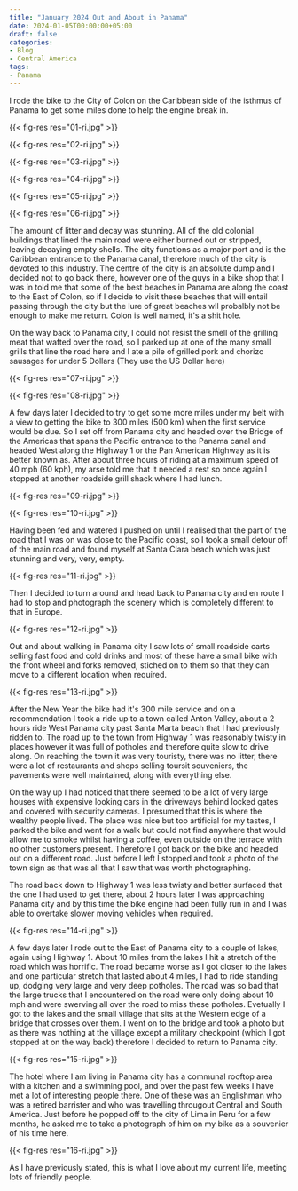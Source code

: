 ```yaml
---
title: "January 2024 Out and About in Panama"
date: 2024-01-05T00:00:00+05:00
draft: false
categories:
- Blog
- Central America
tags:
- Panama
---
```


I rode the bike to the City of Colon on the Caribbean side of the isthmus of Panama to get some miles done to help the engine break in.

{{< fig-res res="01-ri.jpg" >}}

<!--more-->

{{< fig-res res="02-ri.jpg" >}}

{{< fig-res res="03-ri.jpg" >}}

{{< fig-res res="04-ri.jpg" >}}

{{< fig-res res="05-ri.jpg" >}}

{{< fig-res res="06-ri.jpg" >}}

The amount of litter and decay was stunning. All of the old colonial buildings that lined the main road were either burned out or stripped, leaving decaying empty shells. The city functions as a major port and is the Caribbean entrance to the Panama canal, therefore much of the city is devoted to this industry. The centre of the city is an absolute dump and I decided not to go back there, however one of the guys in a bike shop that I was in told me that some of the best beaches in Panama are along the coast to the East of Colon, so if I decide to visit these beaches that will entail passing through the city but the lure of great beaches wll probalbly not be enough to make me return. Colon is well named, it's a shit hole.

On the way back to Panama city, I could not resist the smell of the grilling meat that wafted over the road, so I parked up at one of the many small grills that line the road here and I ate a pile of grilled pork and chorizo sausages for under 5 Dollars (They use the US Dollar here)

{{< fig-res res="07-ri.jpg" >}}

{{< fig-res res="08-ri.jpg" >}}

A few days later I decided to try to get some more miles under my belt with a view to getting the bike to 300 miles (500 km) when the first service would be due. So I set off from Panama city and headed over the Bridge of the Americas that spans the Pacific entrance to the Panama canal and headed West along the Highway 1 or the Pan American Highway as it is better known as. After about three hours of riding at a maximum speed of 40 mph (60 kph), my arse told me that it needed a rest so once again I stopped at another roadside grill shack where I had lunch.

{{< fig-res res="09-ri.jpg" >}}

{{< fig-res res="10-ri.jpg" >}}

Having been fed and watered I pushed on until I realised that the part of the road that I was on was close to the Pacific coast, so I took a small detour off of the main road and found myself at Santa Clara beach which was just stunning and very, very, empty.

{{< fig-res res="11-ri.jpg" >}}

Then I decided to turn around and head back to Panama city and en route I had to stop and photograph the scenery which is completely different to that in Europe.

{{< fig-res res="12-ri.jpg" >}}

Out and about walking in Panama city I saw lots of small roadside carts selling fast food and cold drinks and most of these have a small bike with the front wheel and forks removed, stiched on to them so that they can move to a different location when required. 

{{< fig-res res="13-ri.jpg" >}}

After the New Year the bike had it's 300 mile service and on a recommendation I took a ride up to a town called Anton Valley, about a 2 hours ride West Panama city past Santa Marta beach that I had previously ridden to. The road up to the town from Highway 1 was reasonably twisty in places however it was full of potholes and therefore quite slow to drive along. On reaching the town it was very touristy, there was no litter, there were a lot of restaurants and shops selling toursit souveniers, the pavements were well maintained, along with everything else. 

On the way up I had noticed that there seemed to be a lot of very large houses with expensive looking cars in the driveways behind locked gates and covered with security cameras. I presumed that this is where the wealthy people lived. The place was nice but too artificial for my tastes, I parked the bike and went for a walk but could not find anywhere that would allow me to smoke whilst having a coffee, even outside on the terrace with no other customers present. Therefore I got back on the bike and headed out on a different road. Just before I left I stopped and took a photo of the town sign as that was all that I saw that was worth photographing. 

The road back down to Highway 1 was less twisty and better surfaced that the one I had used to get there, about 2 hours later I was approaching Panama city and by this time the bike engine had been fully run in and I was able to overtake slower moving vehicles when required.

{{< fig-res res="14-ri.jpg" >}}

A few days later I rode out to the East of Panama city to a couple of lakes, again using Highway 1. About 10 miles from the lakes I hit a stretch of the road which was horrific. The road became worse as I got closer to the lakes and one particular stretch that lasted about 4 miles, I had to ride standing up, dodging very large and very deep potholes. The road was so bad that the large trucks that I encountered on the road were only doing about 10 mph and were swerving all over the road to miss these potholes. Evetually I got to the lakes and the small village that sits at the Western edge of a bridge that crosses over them. I went on to the bridge and took a photo but as there was nothing at the village except a military checkpoint (which I got stopped at on the way back) therefore I decided to return to Panama city.

{{< fig-res res="15-ri.jpg" >}}

The hotel where I am living in Panama city has a communal rooftop area with a kitchen and a swimming pool, and over the past few weeks I have met a lot of interesting people there. One of these was an Englishman who was a retired barrister and who was travelling througout Central and South America. Just before he popped off to the city of Lima in Peru for a few months, he asked me to take a photograph of him on my bike as a souvenier of his time here.

{{< fig-res res="16-ri.jpg" >}}

As I have previously stated, this is what I love about my current life, meeting lots of friendly people.